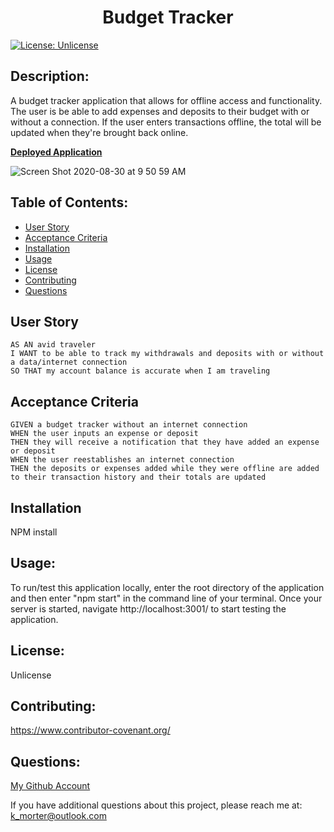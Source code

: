 <h1 align="center">Budget Tracker</h1>

[![License: Unlicense](https://img.shields.io/badge/license-Unlicense-blue.svg)](http://unlicense.org/)

  ## Description:
  A budget tracker application that allows for offline access and functionality. The user is be able to add expenses and deposits to their budget with or without a connection. If the user enters transactions offline, the total will be updated when they're brought back online.
  
  **[Deployed Application](https://serene-beach-53594.herokuapp.com/)**
  
  ![Screen Shot 2020-08-30 at 9 50 59 AM](https://user-images.githubusercontent.com/62969025/91663517-8aa8a400-eaa6-11ea-894e-fe9059243ef9.png)
  
  ## Table of Contents:
  * [User Story](#user-story)
  * [Acceptance Criteria](#acceprance-criteria)
  * [Installation](#installation)
  * [Usage](#usage)
  * [License](#license)
  * [Contributing](#contributing)
  * [Questions](#questions)
  
  ## User Story
  ```
  AS AN avid traveler
  I WANT to be able to track my withdrawals and deposits with or without a data/internet connection
  SO THAT my account balance is accurate when I am traveling 
  ```
  
  ## Acceptance Criteria
  ```
  GIVEN a budget tracker without an internet connection
  WHEN the user inputs an expense or deposit
  THEN they will receive a notification that they have added an expense or deposit
  WHEN the user reestablishes an internet connection
  THEN the deposits or expenses added while they were offline are added to their transaction history and their totals are updated
  ```
  
  ## Installation
  NPM install

  ## Usage:
  To run/test this application locally, enter the root directory of the application and then enter "npm start" in the command line of your terminal. Once your server is started, navigate http://localhost:3001/ to start testing the application.
 
  ## License:
  Unlicense

  ## Contributing:
  https://www.contributor-covenant.org/

  ## Questions:
  [My Github Account](https://github.com/kaileymorter)

  If you have additional questions about this project, please reach me at: k_morter@outlook.com
